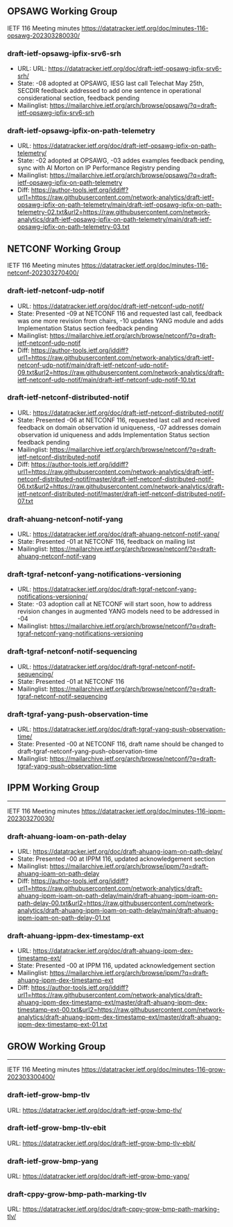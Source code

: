 ## OPSAWG Working Group

IETF 116 Meeting minutes
https://datatracker.ietf.org/doc/minutes-116-opsawg-202303280030/

### draft-ietf-opsawg-ipfix-srv6-srh
* URL: URL: https://datatracker.ietf.org/doc/draft-ietf-opsawg-ipfix-srv6-srh/
* State: -08 adopted at OPSAWG, IESG last call Telechat May 25th, SECDIR feedback addressed to add one sentence in operational considerational section, feedback pending
* Mailinglist: https://mailarchive.ietf.org/arch/browse/opsawg/?q=draft-ietf-opsawg-ipfix-srv6-srh

### draft-ietf-opsawg-ipfix-on-path-telemetry
* URL: https://datatracker.ietf.org/doc/draft-ietf-opsawg-ipfix-on-path-telemetry/
* State: -02 adopted at OPSAWG, -03 addes examples feedback pending, sync with Al Morton on IP Performance Registry pending
* Mailinglist: https://mailarchive.ietf.org/arch/browse/opsawg/?q=draft-ietf-opsawg-ipfix-on-path-telemetry
* Diff: https://author-tools.ietf.org/iddiff?url1=https://raw.githubusercontent.com/network-analytics/draft-ietf-opsawg-ipfix-on-path-telemetry/main/draft-ietf-opsawg-ipfix-on-path-telemetry-02.txt&url2=https://raw.githubusercontent.com/network-analytics/draft-ietf-opsawg-ipfix-on-path-telemetry/main/draft-ietf-opsawg-ipfix-on-path-telemetry-03.txt



## NETCONF Working Group

IETF 116 Meeting minutes
https://datatracker.ietf.org/doc/minutes-116-netconf-202303270400/

### draft-ietf-netconf-udp-notif
* URL: https://datatracker.ietf.org/doc/draft-ietf-netconf-udp-notif/
* State: Presented -09 at NETCONF 116 and requested last call, feedback was one more revision from chairs, -10 updates YANG module and adds Implementation Status section feedback pending
* Mailinglist: https://mailarchive.ietf.org/arch/browse/netconf/?q=draft-ietf-netconf-udp-notif
* Diff: https://author-tools.ietf.org/iddiff?url1=https://raw.githubusercontent.com/network-analytics/draft-ietf-netconf-udp-notif/main/draft-ietf-netconf-udp-notif-09.txt&url2=https://raw.githubusercontent.com/network-analytics/draft-ietf-netconf-udp-notif/main/draft-ietf-netconf-udp-notif-10.txt

### draft-ietf-netconf-distributed-notif
* URL: https://datatracker.ietf.org/doc/draft-ietf-netconf-distributed-notif/
* State: Presented -06 at NETCONF 116, requested last call and received feedback on domain observation id uniqueness, -07 addresses domain observation id uniqueness and adds Implementation Status section feedback pending
* Mailinglist: https://mailarchive.ietf.org/arch/browse/netconf/?q=draft-ietf-netconf-distributed-notif
* Diff: https://author-tools.ietf.org/iddiff?url1=https://raw.githubusercontent.com/network-analytics/draft-ietf-netconf-distributed-notif/master/draft-ietf-netconf-distributed-notif-06.txt&url2=https://raw.githubusercontent.com/network-analytics/draft-ietf-netconf-distributed-notif/master/draft-ietf-netconf-distributed-notif-07.txt

### draft-ahuang-netconf-notif-yang
* URL: https://datatracker.ietf.org/doc/draft-ahuang-netconf-notif-yang/
* State: Presented -01 at NETCONF 116, feedback on mailing list
* Mailinglist: https://mailarchive.ietf.org/arch/browse/netconf/?q=draft-ahuang-netconf-notif-yang

### draft-tgraf-netconf-yang-notifications-versioning
* URL: https://datatracker.ietf.org/doc/draft-tgraf-netconf-yang-notifications-versioning/
* State: -03 adoption call at NETCONF will start soon, how to address revision changes in augmented YANG models need to be addressed in -04
* Mailinglist: https://mailarchive.ietf.org/arch/browse/netconf/?q=draft-tgraf-netconf-yang-notifications-versioning

### draft-tgraf-netconf-notif-sequencing
* URL: https://datatracker.ietf.org/doc/draft-tgraf-netconf-notif-sequencing/
* State: Presented -01 at NETCONF 116
* Mailinglist: https://mailarchive.ietf.org/arch/browse/netconf/?q=draft-tgraf-netconf-notif-sequencing

### draft-tgraf-yang-push-observation-time
* URL: https://datatracker.ietf.org/doc/draft-tgraf-yang-push-observation-time/
* State: Presented -00 at NETCONF 116, draft name should be changed to draft-tgraf-netconf-yang-push-observation-time
* Mailinglist: https://mailarchive.ietf.org/arch/browse/netconf/?q=draft-tgraf-yang-push-observation-time



## IPPM Working Group
---
IETF 116 Meeting minutes
https://datatracker.ietf.org/doc/minutes-116-ippm-202303270030/

### draft-ahuang-ioam-on-path-delay
* URL: https://datatracker.ietf.org/doc/draft-ahuang-ioam-on-path-delay/
* State: Presented -00 at IPPM 116, updated acknowledgement section
* Mailinglist: https://mailarchive.ietf.org/arch/browse/ippm/?q=draft-ahuang-ioam-on-path-delay
* Diff: https://author-tools.ietf.org/iddiff?url1=https://raw.githubusercontent.com/network-analytics/draft-ahuang-ippm-ioam-on-path-delay/main/draft-ahuang-ippm-ioam-on-path-delay-00.txt&url2=https://raw.githubusercontent.com/network-analytics/draft-ahuang-ippm-ioam-on-path-delay/main/draft-ahuang-ippm-ioam-on-path-delay-01.txt

### draft-ahuang-ippm-dex-timestamp-ext
* URL: https://datatracker.ietf.org/doc/draft-ahuang-ippm-dex-timestamp-ext/
* State: Presented -00 at IPPM 116, updated acknowledgement section
* Mailinglist: https://mailarchive.ietf.org/arch/browse/ippm/?q=draft-ahuang-ippm-dex-timestamp-ext
* Diff: https://author-tools.ietf.org/iddiff?url1=https://raw.githubusercontent.com/network-analytics/draft-ahuang-ippm-dex-timestamp-ext/master/draft-ahuang-ippm-dex-timestamp-ext-00.txt&url2=https://raw.githubusercontent.com/network-analytics/draft-ahuang-ippm-dex-timestamp-ext/master/draft-ahuang-ippm-dex-timestamp-ext-01.txt



## GROW Working Group
---
IETF 116 Meeting minutes
https://datatracker.ietf.org/doc/minutes-116-grow-202303300400/

### draft-ietf-grow-bmp-tlv
URL: https://datatracker.ietf.org/doc/draft-ietf-grow-bmp-tlv/

### draft-ietf-grow-bmp-tlv-ebit
URL: https://datatracker.ietf.org/doc/draft-ietf-grow-bmp-tlv-ebit/

### draft-ietf-grow-bmp-yang
URL: https://datatracker.ietf.org/doc/draft-ietf-grow-bmp-yang/

### draft-cppy-grow-bmp-path-marking-tlv
URL: https://datatracker.ietf.org/doc/draft-cppy-grow-bmp-path-marking-tlv/